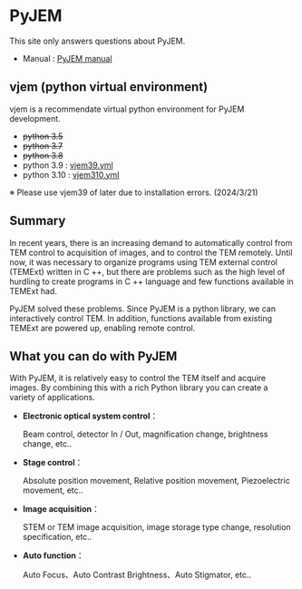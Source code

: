 PyJEM
=====================
This site only answers questions about PyJEM. 

- Manual : [PyJEM manual](https://pyjem.github.io/PyJEM/)

vjem (python virtual environment)
------------------------------------
vjem is a recommendate virtual python environment for PyJEM development.

- ~~python 3.5~~  
- ~~python 3.7~~  
- ~~python 3.8~~  
- python 3.9 : [vjem39.yml](vjem/vjem39.yml)
- python 3.10 : [vjem310.yml](vjem/vjem310.yml)

※ Please use vjem39 of later due to installation errors. (2024/3/21)

Summary
---------
  In recent years, there is an increasing demand to automatically control from 
  TEM control to acquisition of images, and to control the TEM remotely. 
  Until now, it was necessary to organize programs using TEM external control 
  (TEMExt) written in C ++, but there are problems such as the high level of 
  hurdling to create programs in C ++ language and few functions available in TEMExt had.
  
PyJEM solved these problems. Since PyJEM is a python library, 
  we can interactively control TEM. 
  In addition, functions available from existing TEMExt are powered up, enabling remote control.


What you can do with PyJEM
----------------------------
With PyJEM, it is relatively easy to control the TEM itself and acquire images. 
By combining this with a rich Python library you can create a variety of applications.

* **Electronic optical system control**： 
  
  Beam control, detector In / Out, magnification change, brightness change, etc..

* **Stage control**：

  Absolute position movement, Relative position movement, Piezoelectric movement, etc..

* **Image acquisition**：

  STEM or TEM image acquisition, image storage type change, resolution specification, etc..

* **Auto function**：

  Auto Focus、Auto Contrast Brightness、Auto Stigmator, etc..

